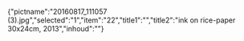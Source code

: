 {"pictname":"20160817_111057 (3).jpg","selected":"1","item":"22","title1":"","title2":"ink on rice-paper 30x24cm, 2013","inhoud":""}